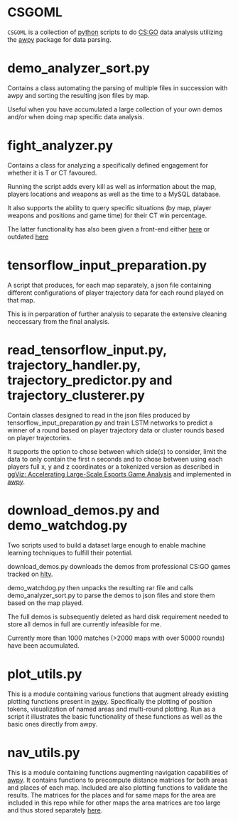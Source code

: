 # CSGOML
`CSGOML` is a collection of [python](https://www.python.org/downloads/) scripts to do [CS:GO](https://store.steampowered.com/app/730/CounterStrike_Global_Offensive/?l=german) data analysis utilizing the [awpy](https://github.com/pnxenopoulos/awpy) package for data parsing.

# demo_analyzer_sort.py
Contains a class automating the parsing of multiple files in succession with awpy and sorting the resulting json files by map.

Useful when you have accumulated a large collection of your own demos and/or when doing map specific data analysis.

# fight_analyzer.py
Contains a class for analyzing a specifically defined engagement for whether it is T or CT favoured.

Running the script adds every kill as well as information about the map, players locations and weapons as well as the time to a MySQL database.

It also supports the ability to query specific situations (by map, player weapons and positions and game time) for their CT win percentage.

The latter functionality has also been given a front-end either [here](https://github.com/JanEricNitschke/AngularFightAnalyzer) or outdated [here](https://github.com/JanEricNitschke/csgoml/tree/main/auxiliary/AWS_Steps/FightAnalyzer)

# tensorflow_input_preparation.py
A script that produces, for each map separately, a json file containing different configurations of player trajectory data for each round played on that map.

This is in perparation of further analysis to separate the extensive cleaning neccessary from the final analysis.

# read_tensorflow_input.py, trajectory_handler.py, trajectory_predictor.py and trajectory_clusterer.py
Contain classes designed to read in the json files produced by tensorflow_input_preparation.py and train LSTM networks to predict a winner of a round based on player trajectory data or cluster rounds based on player trajectories.

It supports the option to chose between which side(s) to consider, limit the data to only contain the first n seconds and to chose
between using each players full x, y and z coordinates or a tokenized version as described in [ggViz: Accelerating Large-Scale Esports Game Analysis](https://arxiv.org/pdf/2107.06495.pdf) and implemented in [awpy](https://github.com/pnxenopoulos/awpy).

# download_demos.py and demo_watchdog.py
Two scripts used to build a dataset large enough to enable machine learning techniques to fulfill their potential.

download_demos.py downloads the demos from professional CS:GO games tracked on [hltv](https://www.hltv.org/).

demo_watchdog.py then unpacks the resulting rar file
and calls demo_analyzer_sort.py to parse the demos to json files and store them based on the map played.

The full demos is subsequently deleted as hard disk requirement needed to store all demos in full are currently infeasible for me.

Currently more than 1000 matches (>2000 maps with over 50000 rounds) have been accumulated.

# plot_utils.py

This is a module containing various functions that augment already existing plotting functions present in [awpy](https://github.com/pnxenopoulos/awpy).
Specifically the plotting of position tokens, visualization of named areas and multi-round plotting.
Run as a script it illustrates the basic functionality of these functions as well as the basic ones directly from awpy.

# nav_utils.py
This is a module containing functions augmenting navigation capabilities of [awpy](https://github.com/pnxenopoulos/awpy).
It contains functions to precompute distance matrices for both areas and places of each map.
Included are also plotting functions to validate the results.
The matrices for the places and for same maps for the area are included in this repo while for other maps the area matrices are too large and thus stored separately [here](https://cernbox.cern.ch/index.php/s/T1BJ69qKLlK1fSu).
